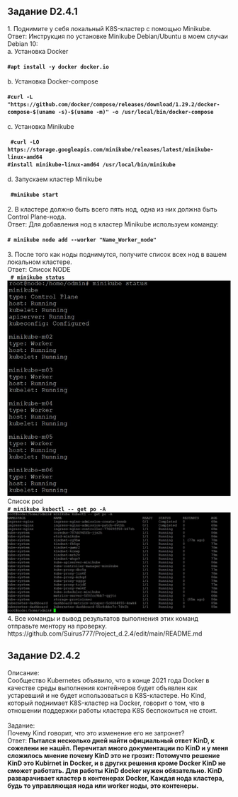 <h2>Задание D2.4.1 </h2>
1. Поднимите у себя локальный K8S-кластер с помощью Minikube. <br>
Ответ: Инструкция по установке Minikube Debian/Ubuntu в моем случаи Debian 10:<br>
a. Установка Docker <br> <br>
<code><b>#apt install -y docker docker.io </b></code> <br> <br>
b. Установка Docker-compose <br><br>
<code><b>#curl -L "https://github.com/docker/compose/releases/download/1.29.2/docker-compose-$(uname -s)-$(uname -m)" -o /usr/local/bin/docker-compose </b></code> <br><br>
c. Установка Minikube <br><br>
<code> <b>#curl -LO https://storage.googleapis.com/minikube/releases/latest/minikube-linux-amd64 
#install minikube-linux-amd64 /usr/local/bin/minikube </b></code> <br><br>
d. Запускаем кластер Minikube <br> <br>
<code> <b>#minikube start </b></code> <br> <br>
2. В кластере должно быть всего пять нод, одна из них должна быть Сontrol Plane-нода. <br>
Ответ: Для добавления нод в кластер Minikube используем команду:<br><br>
<code><b># minikube node add --worker "Name_Worker_node" </b></code> <br><br>
3. После того как ноды поднимутся, получите список всех нод в вашем локальном кластере. <br> 
Ответ: Список NODE<br>
<code><b> # minikube status </b> </code><br>
<img src=https://github.com/Suirus777/Project_d.2.4/blob/main/Minikube_nodes.JPG>
Список pod <br>
<code><b># minikube kubectl -- get po -A </b> </code><br>
<img src=https://github.com/Suirus777/Project_d.2.4/blob/main/Minikube_podes.JPG> 
4. Все команды и вывод результатов выполнения этих команд отправьте ментору на проверку. <br>
https://github.com/Suirus777/Project_d.2.4/edit/main/README.md <br>

<h2>Задание D2.4.2 </h2>
Описание: <br>
Сообщество Kubernetes объявило, что в конце 2021 года Docker в качестве среды выполнения контейнеров будет объявлен как устаревший и не будет использоваться в K8S-кластере. Но Kind, который поднимает K8S-кластер на Docker, говорит о том, что в отношении поддержки работы кластера K8S беспокоиться не стоит. <br><br>
Задание: <br>
Почему Kind говорит, что это изменение его не затронет? <br>
Ответ: <b> Пытался несколько дней найти официальный ответ KinD, к сожелени не нашёл. Перечитал много документации по KinD и у меня сложилось мнение почему KinD это не грозит:
Потомучто решение KinD это Kubirnet in Docker, и в других решения кроме Docker KinD не сможет работать. Для работы KinD docker нужен обязательно. KinD разварачивает кластер в контенерах Docker, Каждая нода кластера, будь то управляющая нода или worker ноды, это контенеры.  
</b>
